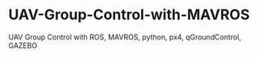 # UAV-Group-Control-with-MAVROS
UAV Group Control with ROS, MAVROS, python, px4, qGroundControl, GAZEBO
